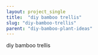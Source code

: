 ```yaml
---
layout: project_single
title:  "diy bamboo trellis"
slug: "diy-bamboo-trellis"
parent: "diy-bamboo-plant-ideas"
---
```

diy bamboo trellis